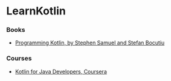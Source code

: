 # LearnKotlin

### Books

* [Programming Kotlin, by Stephen Samuel and Stefan Bocutiu](https://www.packtpub.com/application-development/programming-kotlin)

### Courses

* [Kotlin for Java Developers, Coursera](https://www.coursera.org/learn/kotlin-for-java-developers/)
